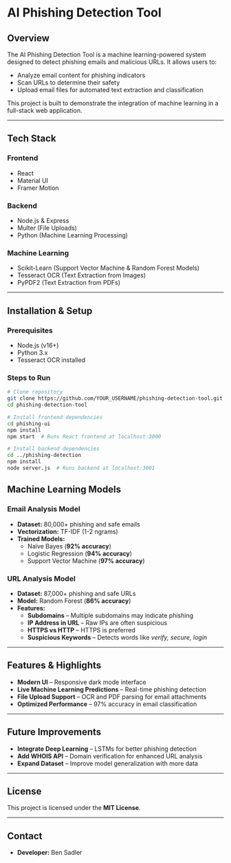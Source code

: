 # AI Phishing Detection Tool

## Overview

The AI Phishing Detection Tool is a machine learning-powered system designed to detect phishing emails and malicious URLs. It allows users to:

- Analyze email content for phishing indicators
- Scan URLs to determine their safety
- Upload email files for automated text extraction and classification

This project is built to demonstrate the integration of machine learning in a full-stack web application.

---

## Tech Stack

### Frontend

- React
- Material UI
- Framer Motion

### Backend

- Node.js & Express
- Multer (File Uploads)
- Python (Machine Learning Processing)

### Machine Learning

- Scikit-Learn (Support Vector Machine & Random Forest Models)
- Tesseract OCR (Text Extraction from Images)
- PyPDF2 (Text Extraction from PDFs)

---

## Installation & Setup

### Prerequisites

- Node.js (v16+)
- Python 3.x
- Tesseract OCR installed

### Steps to Run

```sh
# Clone repository
git clone https://github.com/YOUR_USERNAME/phishing-detection-tool.git
cd phishing-detection-tool

# Install frontend dependencies
cd phishing-ui
npm install
npm start  # Runs React frontend at localhost:3000

# Install backend dependencies
cd ../phishing-detection
npm install
node server.js  # Runs backend at localhost:3001
```

## Machine Learning Models

### Email Analysis Model
- **Dataset:** 80,000+ phishing and safe emails
- **Vectorization:** TF-IDF (1-2 ngrams)
- **Trained Models:**
  - Naïve Bayes (**92% accuracy**)
  - Logistic Regression (**94% accuracy**)
  - Support Vector Machine (**97% accuracy**)

### URL Analysis Model
- **Dataset:** 87,000+ phishing and safe URLs
- **Model:** Random Forest (**86% accuracy**)
- **Features:**
  - **Subdomains** – Multiple subdomains may indicate phishing
  - **IP Address in URL** – Raw IPs are often suspicious
  - **HTTPS vs HTTP** – HTTPS is preferred
  - **Suspicious Keywords** – Detects words like *verify, secure, login*

---

## Features & Highlights

- **Modern UI** – Responsive dark mode interface
- **Live Machine Learning Predictions** – Real-time phishing detection
- **File Upload Support** – OCR and PDF parsing for email attachments
- **Optimized Performance** – 97% accuracy in email classification

---

## Future Improvements

- **Integrate Deep Learning** – LSTMs for better phishing detection
- **Add WHOIS API** – Domain verification for enhanced URL analysis
- **Expand Dataset** – Improve model generalization with more data

---

## License

This project is licensed under the **MIT License**.

---

## Contact
- **Developer:** Ben Sadler
